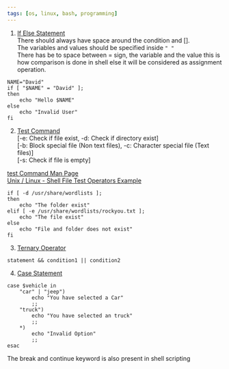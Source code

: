 ```yaml
---
tags: [os, linux, bash, programming]
---
```


1. <u>If Else Statement</u>  
   There should always have space around the condition and \[\].  
   The variables and values should be specified inside `" "`  
   There has be to space between = sign, the variable and the value this is how comparison is done in shell else it will be considered as assignment operation.

````shell
NAME="David"
if [ "$NAME" = "David" ];
then
	echo "Hello $NAME"
else
	echo "Invalid User"
fi
````

2. <u>Test Command</u>  
   \[-e: Check if file exist, -d: Check if directory exist\]  
   \[-b: Block special file (Non text files), -c: Character special file (Text files)\]  
   \[-s: Check if file is empty\]

[test Command Man Page](https://www.freebsd.org/cgi/man.cgi?test)  
[Unix / Linux - Shell File Test Operators Example](https://www.tutorialspoint.com/unix/unix-file-operators.htm)

````shell
if [ -d /usr/share/wordlists ];
then
	echo "The folder exist"
elif [ -e /usr/share/wordlists/rockyou.txt ];
	echo "The file exist"
else
	echo "File and folder does not exist"
fi
````

3. <u>Ternary Operator</u>

````shell
statement && condition1 || condition2
````

4. <u>Case Statement</u>

````shell
case $vehicle in
	"car" | "jeep") 
		echo "You have selected a Car"
		;;
	"truck")
		echo "You have selected an truck"
		;;
	*)
		echo "Invalid Option"
		;;
esac
````

The break and continue keyword is also present in shell scripting
